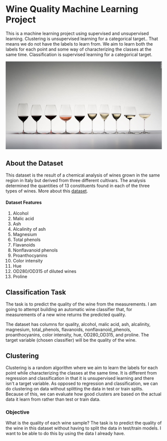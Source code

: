 # Wine Quality Machine Learning Project

This is a machine learning project using supervised and unsupervised learning. Clustering is unsupervised learning for a categorical target.. That means we do not have the labels to learn from. We aim to learn both the labels for each point and some way of characterizing the classes at the same time. Classification is supervised learning for a categorical target.

![alt text](https://github.com/stubbsdiondra/PortfolioProjects/blob/main/Wine%20Quality%20Project/wine.jpg)

## About the Dataset

This dataset is the result of a chemical analysis of wines grown in the same region in Italy but derived from three different cultivars. The analysis determined the quantities of 13 constituents found in each of the three types of wines. More about this [dataset](https://archive.ics.uci.edu/ml/datasets/wine).

#### Dataset Features
1. Alcohol
2. Malic acid
3. Ash
4. Alcalinity of ash  
5. Magnesium
6. Total phenols
7. Flavanoids
8. Nonflavanoid phenols
9. Proanthocyanins
10. Color intensity
11. Hue
12. OD280/OD315 of diluted wines
13. Proline

## Classification Task
The task is to predict the quality of the wine from the measurements. I am going to attempt building an automatic wine classifier that, for measurements of a new wine returns the predicted quality. 

The dataset has columns for quality, alcohol,	malic acid, ash, alcalinity, magnesium, total_phenols, flavanoids, nonflavanoid_phenols, proanthocyanins, color intensity, hue, OD280_OD315, and proline. The target variable (chosen classifier) will be the quality of the wine.

## Clustering 

Clustering is a random algorithm where we aim to learn the labels for each point while characterizing the classes at the same time. It is different from regression and classification in that it is unsupervised learning and there isn't a target variable.  As opposed to regression and classification, we can do clustering on data without splitting the data in test or train splits. Because of this, we can evaluate how good clusters are based on the actual data it learn from rather than test or train data.

### Objective

What is the quality of each wine sample? The task is to predict the quality of the wine in this dataset without having to split the data in test/train models. I want to be able to do this by using the data I already have.
